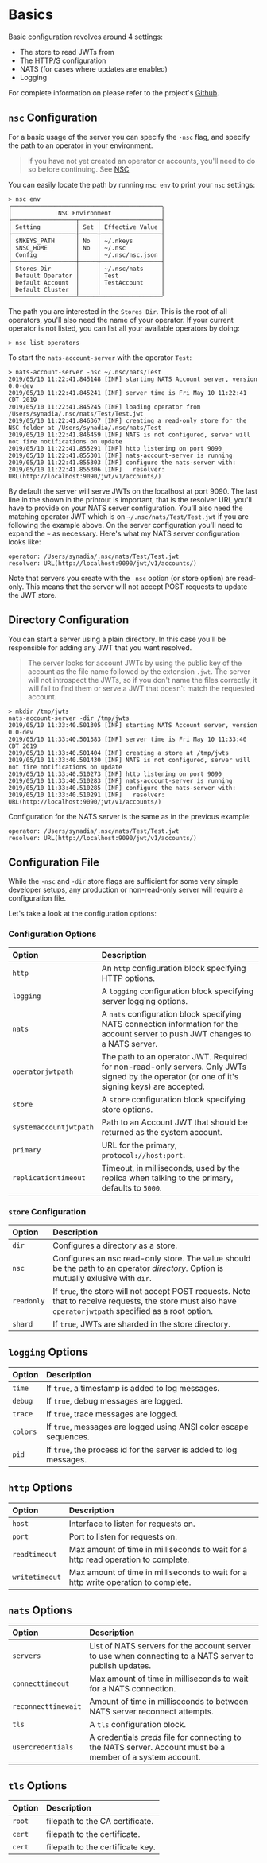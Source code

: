 # Basics

Basic configuration revolves around 4 settings:

* The store to read JWTs from
* The HTTP/S configuration
* NATS \(for cases where updates are enabled\)
* Logging

For complete information on please refer to the project's [Github](https://github.com/nats-io/nats-account-server).

## `nsc` Configuration

For a basic usage of the server you can specify the `-nsc` flag, and specify the path to an operator in your environment.

> If you have not yet created an operator or accounts, you'll need to do so before continuing. See [NSC](../nsc/)

You can easily locate the path by running `nsc env` to print your `nsc` settings:

```text
> nsc env
╭──────────────────────────────────────────╮
│             NSC Environment              │
├──────────────────┬─────┬─────────────────┤
│ Setting          │ Set │ Effective Value │
├──────────────────┼─────┼─────────────────┤
│ $NKEYS_PATH      │ No  │ ~/.nkeys        │
│ $NSC_HOME        │ No  │ ~/.nsc          │
│ Config           │     │ ~/.nsc/nsc.json │
├──────────────────┼─────┼─────────────────┤
│ Stores Dir       │     │ ~/.nsc/nats     │
│ Default Operator │     │ Test            │
│ Default Account  │     │ TestAccount     │
│ Default Cluster  │     │                 │
╰──────────────────┴─────┴─────────────────╯
```

The path you are interested in the `Stores Dir`. This is the root of all operators, you'll also need the name of your operator. If your current operator is not listed, you can list all your available operators by doing:

```text
> nsc list operators
```

To start the `nats-account-server` with the operator `Test`:

```text
> nats-account-server -nsc ~/.nsc/nats/Test
2019/05/10 11:22:41.845148 [INF] starting NATS Account server, version 0.0-dev
2019/05/10 11:22:41.845241 [INF] server time is Fri May 10 11:22:41 CDT 2019
2019/05/10 11:22:41.845245 [INF] loading operator from /Users/synadia/.nsc/nats/Test/Test.jwt
2019/05/10 11:22:41.846367 [INF] creating a read-only store for the NSC folder at /Users/synadia/.nsc/nats/Test
2019/05/10 11:22:41.846459 [INF] NATS is not configured, server will not fire notifications on update
2019/05/10 11:22:41.855291 [INF] http listening on port 9090
2019/05/10 11:22:41.855301 [INF] nats-account-server is running
2019/05/10 11:22:41.855303 [INF] configure the nats-server with:
2019/05/10 11:22:41.855306 [INF]   resolver: URL(http://localhost:9090/jwt/v1/accounts/)
```

By default the server will serve JWTs on the localhost at port 9090. The last line in the shown in the printout is important, that is the resolver URL you'll have to provide on your NATS server configuration. You'll also need the matching operator JWT which is on `~/.nsc/nats/Test/Test.jwt` if you are following the example above. On the server configuration you'll need to expand the `~` as necessary. Here's what my NATS server configuration looks like:

```text
operator: /Users/synadia/.nsc/nats/Test/Test.jwt
resolver: URL(http://localhost:9090/jwt/v1/accounts/)
```

Note that servers you create with the `-nsc` option \(or store option\) are read-only. This means that the server will not accept POST requests to update the JWT store.

## Directory Configuration

You can start a server using a plain directory. In this case you'll be responsible for adding any JWT that you want resolved.

> The server looks for account JWTs by using the public key of the account as the file name followed by the extension `.jwt`. The server will not introspect the JWTs, so if you don't name the files correctly, it will fail to find them or serve a JWT that doesn't match the requested account.

```text
> mkdir /tmp/jwts
nats-account-server -dir /tmp/jwts
2019/05/10 11:33:40.501305 [INF] starting NATS Account server, version 0.0-dev
2019/05/10 11:33:40.501383 [INF] server time is Fri May 10 11:33:40 CDT 2019
2019/05/10 11:33:40.501404 [INF] creating a store at /tmp/jwts
2019/05/10 11:33:40.501430 [INF] NATS is not configured, server will not fire notifications on update
2019/05/10 11:33:40.510273 [INF] http listening on port 9090
2019/05/10 11:33:40.510283 [INF] nats-account-server is running
2019/05/10 11:33:40.510285 [INF] configure the nats-server with:
2019/05/10 11:33:40.510291 [INF]   resolver: URL(http://localhost:9090/jwt/v1/accounts/)
```

Configuration for the NATS server is the same as in the previous example:

```text
operator: /Users/synadia/.nsc/nats/Test/Test.jwt
resolver: URL(http://localhost:9090/jwt/v1/accounts/)
```

## Configuration File

While the `-nsc` and `-dir` store flags are sufficient for some very simple developer setups, any production or non-read-only server will require a configuration file.

Let's take a look at the configuration options:

### Configuration Options

| Option | Description |
| :--- | :--- |
| `http` | An `http` configuration block specifying HTTP options. |
| `logging` | A `logging` configuration block specifying server logging options. |
| `nats` | A `nats` configuration block specifying NATS connection information for the account server to push JWT changes to a NATS server. |
| `operatorjwtpath` | The path to an operator JWT. Required for non-read-only servers. Only JWTs signed by the operator \(or one of it's signing keys\) are accepted. |
| `store` | A `store` configuration block specifying store options. |
| `systemaccountjwtpath` | Path to an Account JWT that should be returned as the system account. |
| `primary` | URL for the primary, `protocol://host:port`. |
| `replicationtimeout` | Timeout, in milliseconds, used by the replica when talking to the primary, defaults to `5000`. |

### `store` Configuration

| Option | Description |
| :--- | :--- |
| `dir` | Configures a directory as a store. |
| `nsc` | Configures an nsc read-only store. The value should be the path to an operator _directory_. Option is mutually exlusive with `dir`. |
| `readonly` | If `true`, the store will not accept POST requests. Note that to receive requests, the store must also have `operatorjwtpath` specified as a root option. |
| `shard` | If `true`, JWTs are sharded in the store directory. |

## `logging` Options

| Option | Description |
| :--- | :--- |
| `time` | If `true`, a timestamp is added to log messages. |
| `debug` | If `true`, debug messages are logged. |
| `trace` | If `true`, trace messages are logged. |
| `colors` | If `true`, messages are logged using ANSI color escape sequences. |
| `pid` | If `true`, the process id for the server is added to log messages. |

## `http` Options

| Option | Description |
| :--- | :--- |
| `host` | Interface to listen for requests on. |
| `port` | Port to listen for requests on. |
| `readtimeout` | Max amount of time in milliseconds to wait for a http read operation to complete. |
| `writetimeout` | Max amount of time in milliseconds to wait for a http write operation to complete. |

## `nats` Options

| Option | Description |
| :--- | :--- |
| `servers` | List of NATS servers for the account server to use when connecting to a NATS server to publish updates. |
| `connecttimeout` | Max amount of time in milliseconds to wait for a NATS connection. |
| `reconnecttimewait` | Amount of time in milliseconds to between NATS server reconnect attempts. |
| `tls` | A `tls` configuration block. |
| `usercredentials` | A credentials _creds_ file for connecting to the NATS server. Account must be a member of a system account. |

## `tls` Options

| Option | Description |
| :--- | :--- |
| `root` | filepath to the CA certificate. |
| `cert` | filepath to the certificate. |
| `cert` | filepath to the certificate key. |

